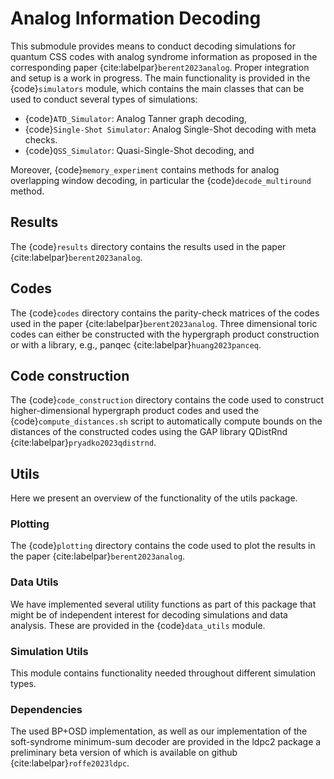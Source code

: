 # Analog Information Decoding

This submodule provides means to conduct decoding simulations for quantum CSS codes with
analog syndrome information as proposed in the corresponding paper {cite:labelpar}`berent2023analog`.
Proper integration and setup is a work in progress.
The main functionality is provided in the {code}`simulators` module, which contains the main classes
that can be used to conduct several types of simulations:

- {code}`ATD_Simulator`: Analog Tanner graph decoding,
- {code}`Single-Shot Simulator`: Analog Single-Shot decoding with meta checks.
- {code}`QSS_Simulator`: Quasi-Single-Shot decoding, and

Moreover, {code}`memory_experiment` contains methods for analog overlapping window decoding, in
particular the {code}`decode_multiround` method.

## Results

The {code}`results` directory contains the results used in the paper {cite:labelpar}`berent2023analog`.

## Codes

The {code}`codes` directory contains the parity-check matrices of the codes used in the paper {cite:labelpar}`berent2023analog`.
Three dimensional toric codes can either be constructed with the hypergraph product construction
or with a library, e.g., panqec {cite:labelpar}`huang2023panceq`.

## Code construction

The {code}`code_construction` directory contains the code used to construct higher-dimensional hypergraph
product codes and used the {code}`compute_distances.sh` script to automatically compute bounds on the
distances of the constructed codes using the GAP library QDistRnd {cite:labelpar}`pryadko2023qdistrnd`.

## Utils

Here we present an overview of the functionality of the utils package.

### Plotting

The {code}`plotting` directory contains the code used to plot the results in the paper {cite:labelpar}`berent2023analog`.

### Data Utils

We have implemented several utility functions as part of this package that might be of independent
interest for decoding simulations and data analysis. These are provided in the {code}`data_utils` module.

### Simulation Utils

This module contains functionality needed throughout different simulation types.

### Dependencies

The used BP+OSD implementation, as well as our implementation of the soft-syndrome minimum-sum decoder are provided
in the ldpc2 package a preliminary beta version of which is available on github {cite:labelpar}`roffe2023ldpc`.

